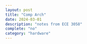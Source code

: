 ```yaml
---
layout: post
title: "Comp Arch"
date: 2024-03-01
description: "notes from ECE 3058"
complete: "no"
category: "hardware"
---
```


